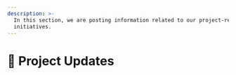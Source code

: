 ```yaml
---
description: >-
  In this section, we are posting information related to our project-related
  initiatives.
---
```


# 🔔 Project Updates


